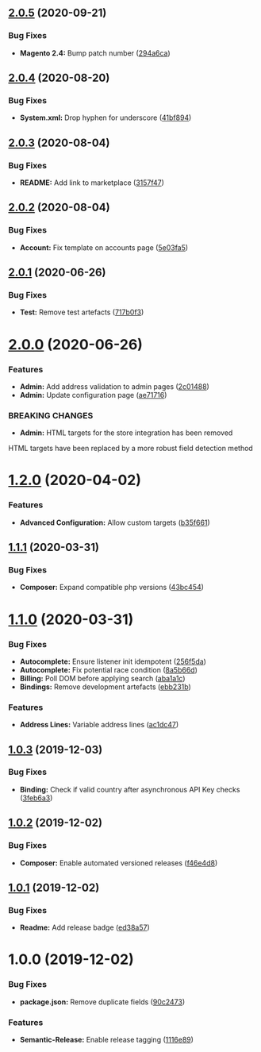 ## [2.0.5](https://github.com/ideal-postcodes/magento/compare/2.0.4...2.0.5) (2020-09-21)


### Bug Fixes

* **Magento 2.4:** Bump patch number ([294a6ca](https://github.com/ideal-postcodes/magento/commit/294a6ca1dd1f334fcb4f20eeaaac048501cab4ad))

## [2.0.4](https://github.com/ideal-postcodes/magento/compare/2.0.3...2.0.4) (2020-08-20)


### Bug Fixes

* **System.xml:** Drop hyphen for underscore ([41bf894](https://github.com/ideal-postcodes/magento/commit/41bf8941b642d13c0af684607f77b6cb7458b3c2))

## [2.0.3](https://github.com/ideal-postcodes/magento/compare/2.0.2...2.0.3) (2020-08-04)


### Bug Fixes

* **README:** Add link to marketplace ([3157f47](https://github.com/ideal-postcodes/magento/commit/3157f4730f35994d683ee5efb835ba6340b772b6))

## [2.0.2](https://github.com/ideal-postcodes/magento/compare/2.0.1...2.0.2) (2020-08-04)


### Bug Fixes

* **Account:** Fix template on accounts page ([5e03fa5](https://github.com/ideal-postcodes/magento/commit/5e03fa5673d67465d1f4e588b35ffcbabe191cdb))

## [2.0.1](https://github.com/ideal-postcodes/magento/compare/2.0.0...2.0.1) (2020-06-26)


### Bug Fixes

* **Test:** Remove test artefacts ([717b0f3](https://github.com/ideal-postcodes/magento/commit/717b0f3420bcda166cef46d7cba6badcd89f4106))

# [2.0.0](https://github.com/ideal-postcodes/magento/compare/1.2.0...2.0.0) (2020-06-26)


### Features

* **Admin:** Add address validation to admin pages ([2c01488](https://github.com/ideal-postcodes/magento/commit/2c01488ab5d0fee1c7d00be3bec9d9d851c2b8a0))
* **Admin:** Update configuration page ([ae71716](https://github.com/ideal-postcodes/magento/commit/ae7171638023a625383c73cda59347e713332aa6))


### BREAKING CHANGES

* **Admin:** HTML targets for the store integration has been removed

HTML targets have been replaced by a more robust field detection method

# [1.2.0](https://github.com/ideal-postcodes/magento/compare/1.1.1...1.2.0) (2020-04-02)


### Features

* **Advanced Configuration:** Allow custom targets ([b35f661](https://github.com/ideal-postcodes/magento/commit/b35f6618f059af2c0f8ea151d86a80b1708af9d5))

## [1.1.1](https://github.com/ideal-postcodes/magento/compare/1.1.0...1.1.1) (2020-03-31)


### Bug Fixes

* **Composer:** Expand compatible php versions ([43bc454](https://github.com/ideal-postcodes/magento/commit/43bc454df1c2c91e8565ecd2ecb7ecee3093166e))

# [1.1.0](https://github.com/ideal-postcodes/magento/compare/1.0.3...1.1.0) (2020-03-31)


### Bug Fixes

* **Autocomplete:** Ensure listener init idempotent ([256f5da](https://github.com/ideal-postcodes/magento/commit/256f5da8a8345eae3e09578badd6c67d7120bd51))
* **Autocomplete:** Fix potential race condition ([8a5b66d](https://github.com/ideal-postcodes/magento/commit/8a5b66df5308d082558ab1a0352a97c835e20997))
* **Billing:** Poll DOM before applying search ([aba1a1c](https://github.com/ideal-postcodes/magento/commit/aba1a1c9ff0367d0a244ce8e6a827334e7a44416))
* **Bindings:** Remove development artefacts ([ebb231b](https://github.com/ideal-postcodes/magento/commit/ebb231b0f95bc90d7db5e9d94a19e297fd69e46e))


### Features

* **Address Lines:** Variable address lines ([ac1dc47](https://github.com/ideal-postcodes/magento/commit/ac1dc471614932253f7135f19a51653869a8f365))

## [1.0.3](https://github.com/ideal-postcodes/magento/compare/1.0.2...1.0.3) (2019-12-03)


### Bug Fixes

* **Binding:** Check if valid country after asynchronous API Key checks ([3feb6a3](https://github.com/ideal-postcodes/magento/commit/3feb6a3045a4b1fcf066f0172ebd12850eed9bd3))

## [1.0.2](https://github.com/ideal-postcodes/magento/compare/1.0.1...1.0.2) (2019-12-02)


### Bug Fixes

* **Composer:** Enable automated versioned releases ([f46e4d8](https://github.com/ideal-postcodes/magento/commit/f46e4d81caf5fc919e82af850b0c53596aaa4e81))

## [1.0.1](https://github.com/ideal-postcodes/magento/compare/1.0.0...1.0.1) (2019-12-02)


### Bug Fixes

* **Readme:** Add release badge ([ed38a57](https://github.com/ideal-postcodes/magento/commit/ed38a5793e1d3cb5c64535de7347cc1a35fbf038))

# 1.0.0 (2019-12-02)


### Bug Fixes

* **package.json:** Remove duplicate fields ([90c2473](https://github.com/ideal-postcodes/magento/commit/90c24730669df453828d7091e7326b0cd8432995))


### Features

* **Semantic-Release:** Enable release tagging ([1116e89](https://github.com/ideal-postcodes/magento/commit/1116e89ce32a3b6742edfbb2ce8f98cdcdec9cee))
